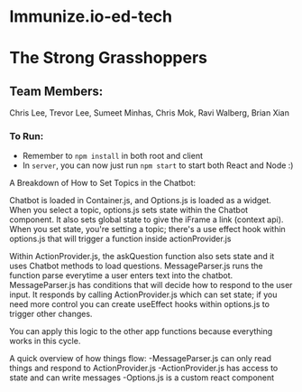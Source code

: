 # Immunize.io-ed-tech

# The Strong Grasshoppers

## Team Members:

Chris Lee, Trevor Lee, Sumeet Minhas, Chris Mok, Ravi Walberg, Brian Xian

### To Run:

- Remember to `npm install` in both root and client
- In `server`, you can now just run `npm start` to start both React and Node :)

A Breakdown of How to Set Topics in the Chatbot:

Chatbot is loaded in Container.js, and Options.js is loaded as a widget.
When you select a topic, options.js sets state within the Chatbot component. It also sets global state to give the iFrame a link (context api). When you set state, you're setting a topic; there's a use effect hook within options.js that will trigger a function inside actionProvider.js

Within ActionProvider.js, the askQuestion function also sets state and it uses Chatbot methods to load questions. MessageParser.js runs the function parse everytime a user enters text into the chatbot. MessageParser.js has conditions that will decide how to respond to the user input. It responds by calling ActionProvider.js which can set state; if you need more control you can create useEffect hooks within options.js to trigger other changes.

You can apply this logic to the other app functions because everything works in this cycle.

A quick overview of how things flow:
-MessageParser.js can only read things and respond to ActionProvider.js
-ActionProvider.js has access to state and can write messages
-Options.js is a custom react component
